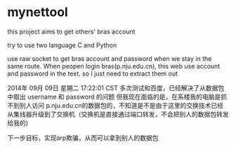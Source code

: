 mynettool
=========

this project aims to get others' bras account

try to use two language  C  and Python 

use raw socket to get bras account and password when we stay in the same route. When peopen login bras(p.nju.edu.cn), this web use account and password in the text. so I just need to extract them out 


2014年 09月 09日 星期二 17:22:01 CST
多次测试和百度，已经解决了从数据包中取出  username 和 password 的问题
但我现在面临的是，在系楼我的电脑是抓不到别人访问 p.nju.edu.cn的数据包的，不知道是不是由于这里的交换技术已经从集线器升级到了交换机（交换机是直接通过端口转发，不会把别人的数据包转发给我的)

下一步目标，实现arp欺骗，从而可以拿到别人的数据包


